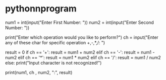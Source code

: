 # pythonnprogram
num1 = int(input("Enter First Number: "))
num2 = int(input("Enter Second Number: "))

print("Enter which operation would you like to perform?")
ch = input("Enter any of these char for specific operation +,-,*,/: ")

result = 0
if ch == '+':
    result = num1 + num2
elif ch == '-':
    result = num1 - num2
elif ch == '*':
    result = num1 * num2
elif ch == '/':
    result = num1 / num2
else:
    print("Input character is not recognized!")

print(num1, ch , num2, ":", result)
